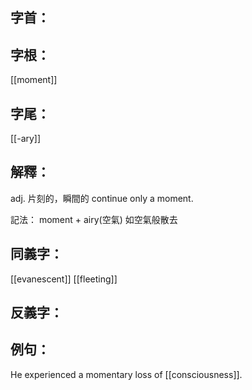 
## 字首：

## 字根：
[[moment]]
## 字尾：
[[-ary]]


## 解釋：
adj.
片刻的，瞬間的
continue only a moment.

記法：
moment + airy(空氣) 如空氣般散去
## 同義字：
[[evanescent]]
[[fleeting]]

## 反義字：

## 例句：
He experienced a momentary loss of [[consciousness]].

